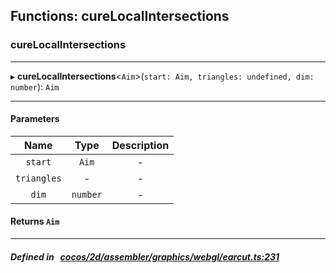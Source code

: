 ## Functions: cureLocalIntersections

### cureLocalIntersections


___
▸ **cureLocalIntersections**<`Aim`\>(`start: Aim, triangles: undefined, dim: number`): `Aim`
___


#### Parameters

| Name | Type | Description |
| :------: | :------: | :------: |
| `start` | `Aim` | - |
| `triangles` | - | - |
| `dim` | `number` | - |

#### Returns `Aim` 
___


##### Defined in &nbsp;   [cocos/2d/assembler/graphics/webgl/earcut.ts:231](https://github.com/cocos-creator/engine/blob/c7bf6b8a9/cocos/2d/assembler/graphics/webgl/earcut.ts#L231)&nbsp;

